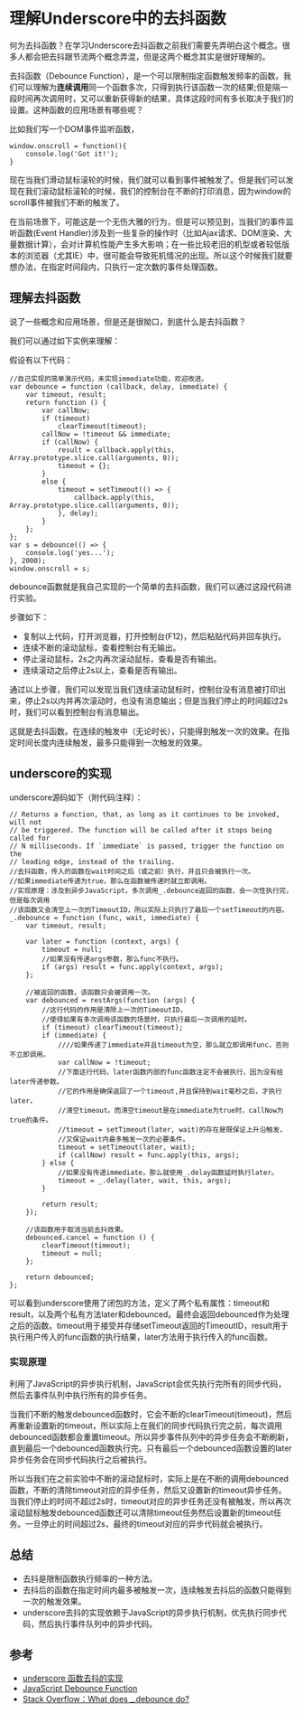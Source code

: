 # 理解Underscore中的去抖函数

何为去抖函数？在学习Underscore去抖函数之前我们需要先弄明白这个概念。很多人都会把去抖跟节流两个概念弄混，但是这两个概念其实是很好理解的。

去抖函数（Debounce Function），是一个可以限制指定函数触发频率的函数。我们可以理解为**连续调用**同一个函数多次，只得到执行该函数一次的结果;但是隔一段时间再次调用时，又可以重新获得新的结果，具体这段时间有多长取决于我们的设置。这种函数的应用场景有哪些呢？

比如我们写一个DOM事件监听函数，

    window.onscroll = function(){
        console.log('Got it!');
    }

现在当我们滑动鼠标滚轮的时候，我们就可以看到事件被触发了。但是我们可以发现在我们滚动鼠标滚轮的时候，我们的控制台在不断的打印消息，因为window的scroll事件被我们不断的触发了。

在当前场景下，可能这是一个无伤大雅的行为，但是可以预见到，当我们的事件监听函数(Event Handler)涉及到一些复杂的操作时（比如Ajax请求、DOM渲染、大量数据计算），会对计算机性能产生多大影响；在一些比较老旧的机型或者较低版本的浏览器（尤其IE）中，很可能会导致死机情况的出现。所以这个时候我们就要想办法，在指定时间段内，只执行一定次数的事件处理函数。

## 理解去抖函数

说了一些概念和应用场景，但是还是很拗口，到底什么是去抖函数？

我们可以通过如下实例来理解：

假设有以下代码：

	//自己实现的简单演示代码，未实现immediate功能，欢迎改进。
	var debounce = function (callback, delay, immediate) {
		var timeout, result;
		return function () {
			var callNow;
			if (timeout)
				clearTimeout(timeout);
			callNow = !timeout && immediate;
			if (callNow) {
				result = callback.apply(this, Array.prototype.slice.call(arguments, 0));
				timeout = {};
			}
			else {
				timeout = setTimeout(() => {
					callback.apply(this, Array.prototype.slice.call(arguments, 0));
				}, delay);
			}
		};
	};
	var s = debounce(() => {
		console.log('yes...');
	}, 2000);
	window.onscroll = s;
debounce函数就是我自己实现的一个简单的去抖函数，我们可以通过这段代码进行实验。

步骤如下：

* 复制以上代码，打开浏览器，打开控制台(F12)，然后粘贴代码并回车执行。
* 连续不断的滚动鼠标，查看控制台有无输出。
* 停止滚动鼠标，2s之内再次滚动鼠标，查看是否有输出。
* 连续滚动之后停止2s以上，查看是否有输出。

通过以上步骤，我们可以发现当我们连续滚动鼠标时，控制台没有消息被打印出来，停止2s以内并再次滚动时，也没有消息输出；但是当我们停止的时间超过2s时，我们可以看到控制台有消息输出。

这就是去抖函数。在连续的触发中（无论时长），只能得到触发一次的效果。在指定时间长度内连续触发，最多只能得到一次触发的效果。

## underscore的实现

underscore源码如下（附代码注释）：

    // Returns a function, that, as long as it continues to be invoked, will not
	// be triggered. The function will be called after it stops being called for
	// N milliseconds. If `immediate` is passed, trigger the function on the
	// leading edge, instead of the trailing.
	//去抖函数，传入的函数在wait时间之后（或之前）执行，并且只会被执行一次。
	//如果immediate传递为true，那么在函数被传递时就立即调用。
	//实现原理：涉及到异步JavaScript，多次调用_.debounce返回的函数，会一次性执行完，但是每次调用
	//该函数又会清空上一次的TimeoutID，所以实际上只执行了最后一个setTimeout的内容。
	_.debounce = function (func, wait, immediate) {
		var timeout, result;

		var later = function (context, args) {
			timeout = null;
			//如果没有传递args参数，那么func不执行。
			if (args) result = func.apply(context, args);
		};

		//被返回的函数，该函数只会被调用一次。
		var debounced = restArgs(function (args) {
			//这行代码的作用是清除上一次的TimeoutID，
			//使得如果有多次调用该函数的场景时，只执行最后一次调用的延时。
			if (timeout) clearTimeout(timeout);
			if (immediate) {
				////如果传递了immediate并且timeout为空，那么就立即调用func，否则不立即调用。
				var callNow = !timeout;
				//下面这行代码，later函数内部的func函数注定不会被执行，因为没有给later传递参数。
				//它的作用是确保返回了一个timeout,并且保持到wait毫秒之后，才执行later，
				//清空timeout。而清空timeout是在immediate为true时，callNow为true的条件。
				//timeout = setTimeout(later, wait)的存在是既保证上升沿触发，
				//又保证wait内最多触发一次的必要条件。
				timeout = setTimeout(later, wait);
				if (callNow) result = func.apply(this, args);
			} else {
				//如果没有传递immediate，那么就使用_.delay函数延时执行later。
				timeout = _.delay(later, wait, this, args);
			}

			return result;
		});

		//该函数用于取消当前去抖效果。
		debounced.cancel = function () {
			clearTimeout(timeout);
			timeout = null;
		};

		return debounced;
	};

可以看到underscore使用了闭包的方法，定义了两个私有属性：timeout和result，以及两个私有方法later和debounced。最终会返回debounced作为处理之后的函数。timeout用于接受并存储setTimeout返回的TimeoutID，result用于执行用户传入的func函数的执行结果，later方法用于执行传入的func函数。

### 实现原理

利用了JavaScript的异步执行机制，JavaScript会优先执行完所有的同步代码，然后去事件队列中执行所有的异步任务。

当我们不断的触发debounced函数时，它会不断的clearTimeout(timeout)，然后再重新设置新的timeout，所以实际上在我们的同步代码执行完之前，每次调用debounced函数都会重置timeout。所以异步事件队列中的异步任务会不断刷新，直到最后一个debounced函数执行完。只有最后一个debounced函数设置的later异步任务会在同步代码执行之后被执行。

所以当我们在之前实验中不断的滚动鼠标时，实际上是在不断的调用debounced函数，不断的清除timeout对应的异步任务，然后又设置新的timeout异步任务。当我们停止的时间不超过2s时，timeout对应的异步任务还没有被触发，所以再次滚动鼠标触发debounced函数还可以清除timeout任务然后设置新的timeout任务。一旦停止的时间超过2s，最终的timeout对应的异步代码就会被执行。

## 总结

* 去抖是限制函数执行频率的一种方法。
* 去抖后的函数在指定时间内最多被触发一次，连续触发去抖后的函数只能得到一次的触发效果。
* underscore去抖的实现依赖于JavaScript的异步执行机制，优先执行同步代码，然后执行事件队列中的异步代码。

## 参考
* [underscore 函数去抖的实现](https://github.com/hanzichi/underscore-analysis/issues/21)
* [JavaScript Debounce Function](https://davidwalsh.name/javascript-debounce-function)
* [Stack Overflow：What does _.debounce do?](https://stackoverflow.com/questions/15927371/what-does-debounce-do)
